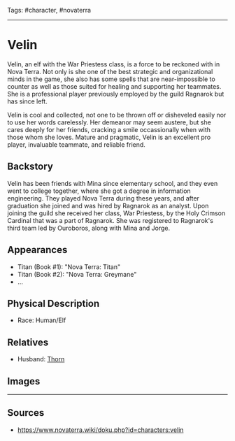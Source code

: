 Tags: #character, #novaterra

---
# Velin

Velin, an elf with the War Priestess class, is a force to be reckoned with in Nova Terra. Not only is she one of the best strategic and organizational minds in the game, she also has some spells that are near-impossible to counter as well as those suited for healing and supporting her teammates. She is a professional player previously employed by the guild Ragnarok but has since left.

Velin is cool and collected, not one to be thrown off or disheveled easily nor to use her words carelessly. Her demeanor may seem austere, but she cares deeply for her friends, cracking a smile occassionally when with those whom she loves. Mature and pragmatic, Velin is an excellent pro player, invaluable teammate, and reliable friend.

## Backstory

Velin has been friends with Mina since elementary school, and they even went to college together, where she got a degree in information engineering. They played Nova Terra during these years, and after graduation she joined and was hired by Ragnarok as an analyst. Upon joining the guild she received her class, War Priestess, by the Holy Crimson Cardinal that was a part of Ragnarok. She was registered to Ragnarok's third team led by Ouroboros, along with Mina and Jorge.

## Appearances

- Titan (Book #1): "Nova Terra: Titan"
- Titan (Book #2): "Nova Terra: Greymane"
- ...

## Physical Description

- Race: Human/Elf

## Relatives

- Husband: [Thorn](Thorn.md)

## Images

---
## Sources
- https://www.novaterra.wiki/doku.php?id=characters:velin